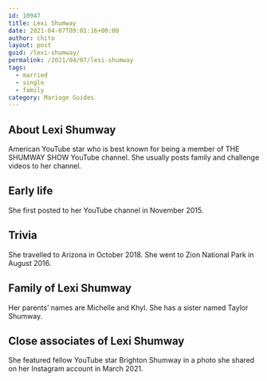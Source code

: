 ```yaml
---
id: 10947
title: Lexi Shumway
date: 2021-04-07T09:01:16+00:00
author: chito
layout: post
guid: /lexi-shumway/
permalink: /2021/04/07/lexi-shumway  
tags:
  - married
  - single
  - family
category: Mariage Guides
---
```

<!--Content-->



## About Lexi Shumway


  American YouTube star who is best known for being a member of THE SHUMWAY SHOW YouTube channel. She usually posts family and challenge videos to her channel. 

      
      
      
## Early life


  She first posted to her YouTube channel in November 2015. 

      
      
      
## Trivia


  She travelled to Arizona in October 2018. She went to Zion National Park in August 2016. 

      
      
      
## Family of Lexi Shumway


  Her parents&#8217; names are Michelle and Khyl. She has a sister named Taylor Shumway.

      
      
      
## Close associates of Lexi Shumway


  She featured fellow YouTube star Brighton Shumway in a photo she shared on her Instagram account in March 2021.


